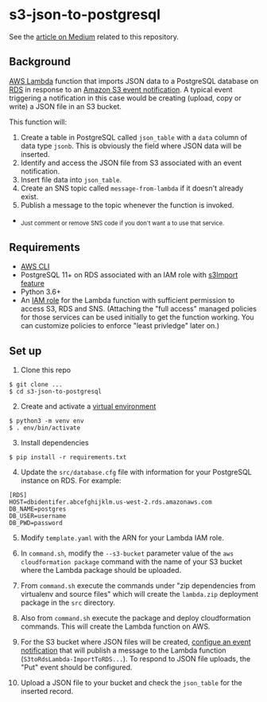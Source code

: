 # s3-json-to-postgresql

See the [article on Medium](https://mikeacosta.medium.com/how-to-import-json-from-s3-to-postgresql-on-rds-b132357af39e) related to this repository.

## Background
[AWS Lambda](https://aws.amazon.com/lambda/) function that imports JSON data to a PostgreSQL database on [RDS](https://aws.amazon.com/rds/) in response to an [Amazon S3 event notification](https://aws.amazon.com/rds/).  A typical event triggering a notification in this case would be creating (upload, copy or write) a JSON file in an S3 bucket.

This function will:
1. Create a table in PostgreSQL called `json_table` with a `data` column of data type `jsonb`.  This is obviously the field where JSON data will be inserted.
2. Identify and access the JSON file from S3 associated with an event notification.
3. Insert file data into `json_table`.
4. Create an SNS topic called `message-from-lambda` if it doesn't already exist.
5. Publish a message to the topic whenever the function is invoked.

- <sub>Just comment or remove SNS code if you don't want a to use that service.</sub>

## Requirements
- [AWS CLI](https://aws.amazon.com/cli/)
- PostgreSQL 11+ on RDS associated with an IAM role with [s3Import feature](https://docs.aws.amazon.com/AmazonRDS/latest/UserGuide/PostgreSQL.Procedural.Importing.html#USER_PostgreSQL.S3Import)
- Python 3.6+
- An [IAM role](https://docs.aws.amazon.com/IAM/latest/UserGuide/id_roles.html) for the Lambda function with sufficient permission to access S3, RDS and SNS. (Attaching the "full access" managed policies for those services can be used initially to get the function working.  You can customize policies to enforce "least privledge" later on.)

## Set up
1. Clone this repo
```
$ git clone ...
$ cd s3-json-to-postgresql
```

2. Create and activate a [virtual environment](https://realpython.com/python-virtual-environments-a-primer/) 
```
$ python3 -m venv env
$ . env/bin/activate
```

3. Install dependencies
```
$ pip install -r requirements.txt
```

4. Update the `src/database.cfg` file with information for your PostgreSQL instance on RDS.  For example:
```
[RDS]
HOST=dbidentifer.abcefghijklm.us-west-2.rds.amazonaws.com
DB_NAME=postgres
DB_USER=username
DB_PWD=password
```

5. Modify `template.yaml` with the ARN for your Lambda IAM role. 

6. In `command.sh`, modify the `--s3-bucket` parameter value of the `aws cloudformation package` command with the name of your S3 bucket where the Lambda package should be uploaded.

7. From `command.sh` execute the commands under "zip dependencies from virtualenv and source files" which will create the `lambda.zip` deployment package in the `src` directory.

8. Also from `command.sh` execute the package and deploy cloudformation commands.  This will create the Lambda function on AWS.

9. For the S3 bucket where JSON files will be created, [configue an event notification](https://docs.aws.amazon.com/AmazonS3/latest/dev/NotificationHowTo.html) that will publish a message to the Lambda function (`S3toRdsLambda-ImportToRDS...`).  To respond to JSON file uploads, the "Put" event should be configured.

10. Upload a JSON file to your bucket and check the `json_table` for the inserted record.
